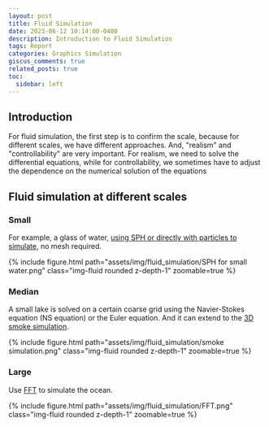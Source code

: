 ```yaml
---
layout: post
title: Fluid Simulation
date: 2023-06-12 10:14:00-0400
description: Introduction to Fluid Simulation
tags: Report
categories: Graphics Simulation
giscus_comments: true
related_posts: true
toc:
  sidebar: left
---
```

## Introduction

For fluid simulation, the first step is to confirm the scale, because for different scales, we have different approaches. And, "realism" and "controllability" are very important. For realism, we need to solve the differential equations, while for controllability, we sometimes have to adjust the dependence on the numerical solution of the equations

## Fluid simulation at different scales
### Small

For example, a glass of water, [using SPH or directly with particles to simulate](http://mmacklin.com/pbf_sig_preprint.pdf), no mesh required.

<div class="row mt-3">
    <div class="col-sm mt-3 mt-md-0">
        {% include figure.html path="assets/img/fluid_simulation/SPH for small water.png" class="img-fluid rounded z-depth-1" zoomable=true %}
    </div>
</div>

### Median

A small lake is solved on a certain coarse grid using the Navier-Stokes equation (NS equation) or the Euler equation. And it can extend to the [3D smoke simulation](http://web.stanford.edu/class/cs237d/smoke.pdf).

<div class="row mt-3">
    <div class="col-sm mt-3 mt-md-0">
        {% include figure.html path="assets/img/fluid_simulation/smoke simulation.png" class="img-fluid rounded z-depth-1" zoomable=true %}
    </div>
</div>

### Large

Use [FFT](http://www-evasion.imag.fr/Membres/Fabrice.Neyret/NaturalScenes/fluids/water/waves/fluids/waves/Jonathan/articlesCG/simulating-ocean-water-01.pdf) to simulate the ocean.

<div class="row mt-3">
    <div class="col-sm mt-3 mt-md-0">
        {% include figure.html path="assets/img/fluid_simulation/FFT.png" class="img-fluid rounded z-depth-1" zoomable=true %}
    </div>
</div>

